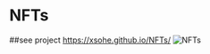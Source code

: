 # NFTs
</hr>
##see project
<a href="https://xsohe.github.io/NFTs/">https://xsohe.github.io/NFTs/</a>
<img src="/NFTs.png" alt="NFTs">
